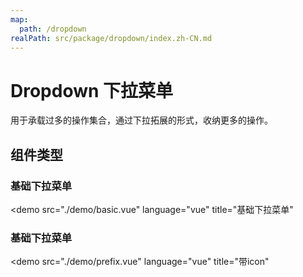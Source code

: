 ```yaml
---
map:
  path: /dropdown
realPath: src/package/dropdown/index.zh-CN.md
---
```


# Dropdown 下拉菜单

用于承载过多的操作集合，通过下拉拓展的形式，收纳更多的操作。

## 组件类型

### 基础下拉菜单

<demo src="./demo/basic.vue"
  language="vue"
  title="基础下拉菜单"
  >
</demo>

### 基础下拉菜单

<demo src="./demo/prefix.vue"
  language="vue"
  title="带icon"
  >
</demo>
